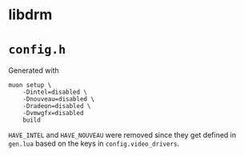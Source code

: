 # libdrm

# `config.h`
Generated with

	muon setup \
		-Dintel=disabled \
		-Dnouveau=disabled \
		-Dradeon=disabled \
		-Dvmwgfx=disabled
		build

`HAVE_INTEL` and `HAVE_NOUVEAU` were removed since they get defined
in `gen.lua` based on the keys in `config.video_drivers`.
